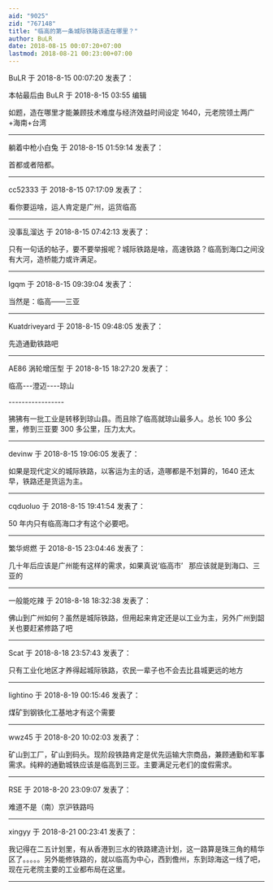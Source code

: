 ```yaml
---
aid: "9025"
zid: "767148"
title: "临高的第一条城际铁路该造在哪里？"
author: BuLR
date: 2018-08-15 00:07:20+07:00
lastmod: 2018-08-21 00:23:00+07:00
---
```


BuLR 于 2018-8-15 00:07:20 发表了：

本帖最后由 BuLR 于 2018-8-15 03:55 编辑

如题，造在哪里才能兼顾技术难度与经济效益时间设定 1640，元老院领土两广+海南+台湾

---

躺着中枪小白兔 于 2018-8-15 01:59:14 发表了：

首都或者陪都。

---

cc52333 于 2018-8-15 07:17:09 发表了：

看你要运啥，运人肯定是广州，运货临高

---

没事乱溜达 于 2018-8-15 07:42:13 发表了：

只有一句话的帖子，要不要举报呢？城际铁路是啥，高速铁路？临高到海口之间没有大河，造桥能力或许满足。

---

lgqm 于 2018-8-15 09:39:04 发表了：

当然是：临高——三亚

---

Kuatdriveyard 于 2018-8-15 09:48:05 发表了：

先造通勤铁路吧

---

AE86 涡轮增压型 于 2018-8-15 18:27:20 发表了：

临高---澄迈----琼山

\-\-\---------------

狒狒有一批工业是转移到琼山县。而且除了临高就琼山最多人。总长 100 多公里，修到三亚要 300 多公里，压力太大。

---

devinw 于 2018-8-15 19:06:05 发表了：

如果是现代定义的城际铁路，以客运为主的话，造哪都是不划算的，1640 还太早，铁路还是货运为主。

---

cqduoluo 于 2018-8-15 19:41:54 发表了：

50 年内只有临高海口才有这个必要吧。

---

繁华烬燃 于 2018-8-15 23:04:46 发表了：

几十年后应该是广州能有这样的需求，如果真说‘临高市’   那应该就是到海口、三亚的

---

一般能吃辣 于 2018-8-18 18:32:38 发表了：

佛山到广州如何？虽然是城际铁路，但用起来肯定还是以工业为主，另外广州到韶关也要赶紧修路了吧

---

Scat 于 2018-8-18 23:57:43 发表了：

只有工业化地区才养得起城际铁路，农民一辈子也不会去比县城更远的地方

---

lightino 于 2018-8-19 00:15:46 发表了：

煤矿到钢铁化工基地才有这个需要

---

wwz45 于 2018-8-20 10:02:03 发表了：

矿山到工厂，矿山到码头。现阶段铁路肯定是优先运输大宗商品，兼顾通勤和军事需求。纯粹的通勤城铁应该是临高到三亚。主要满足元老们的度假需求。

---

RSE 于 2018-8-20 23:09:07 发表了：

难道不是（南）京沪铁路吗

---

xingyy 于 2018-8-21 00:23:41 发表了：

我记得在二五计划里，有从香港到三水的铁路建造计划，这一路算是珠三角的精华区了。。。。。另外能修铁路的，就以临高为中心，西到儋州，东到琼海这一线了吧，现在元老院主要的工业都布局在这里。

---
